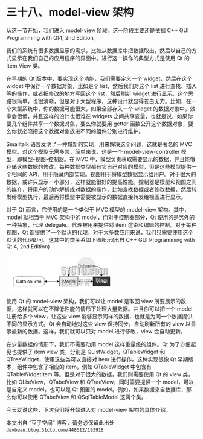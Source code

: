 # 三十八、model-view 架构

从这一节开始，我们进入 model-view 阶段。这一阶段主要还是依据 C++ GUI Programming with Qt4, 2nd Edition。

我们的系统有很多数据显示的需求，比如从数据库中把数据取出，然后以自己的方式显示在我们自己的应用程序的界面中。进行这一操作的典型方式是使用 Qt 的 Item View 类。

在早期的 Qt 版本中，要实现这个功能，我们需要定义一个 widget，然后在这个 widget 中保存一个数据对象，比如是个 list，然后我们对这个 list 进行查找、插入等的操作，或者把修改的地方写回这个 list，然后刷新 widget 进行显示。这个思路很简单，也很清晰，但是对于大型程序，这种设计就显得苍白无力。比如，在一个大型系统中，你的数据可能很大，如果全部存入一个 widget 的数据对象中，效率会很低，并且这样的设计也很难在 widgets 之间共享变量，也就是说，如果你要几个组件共享一个数据对象，要么你就要用 getter 函数公开这个数据对象，要么你就必须把这个数据对象放进不同的组件分别进行维护。

Smalltalk 语言发明了一种崭新的实现，用来解决这个问题，这就是著名的 MVC 模型。对这个模型无需多言，简单来说，这是一个 model-view-controller 模型，即模型-视图-控制器。在 MVC 中，模型负责获取需要显示的数据，并且能够存储这些数据的修改。每种数据类型都有它自己对应的模型，但是这些模型提供一个相同的 API，用于隐藏内部实现。视图用于将模型数据显示给用户。对于很大的数据，或许只显示一小部分，这样就能很好的提高性能。控制器是模型和视图之间的媒介，将用户的动作解析成对数据的操作，比如查找数据或者修改数据，然后转发给模型执行，最后再将模型中需要被显示的数据直接转发给视图进行显示。

对于 Qt 而言，它使用的是一个类似于 MVC 模型的 model-view 架构。其中，model 就相当于 MVC 架构中的 model，而对于控制器部分，Qt 使用的是另外的一种抽象，代理 delegate。代理被用来提供对 item 渲染和编辑的控制。对于每种视图，Qt 都提供了一个默认的代理，对于大多数应用来说，我们只需要使用这个默认的代理即可。这其中的类关系如下图所示(出自 C++ GUI Programming with Qt 4, 2nd Edition)

![](img/66.png)

使用 Qt 的 model-view 架构，我们可以让 model 是取回 view 所要展示的数据，这样就可以在不降低性能的情形下处理大量数据。并且你可以把一个 model 注册给多个 view，让这些 view 能够显示同样的数据，也就是为同一个数据提供不同的显示方式。Qt 会自动地对这些 view 保持同步，自动刷新所有的 view 以显示最新的数据。这样，我们就可以只对 model 进行修改，view 会自动更新。

在少量数据的情形下，我们不需要动用 model 这样重量级的组件。Qt 为了方便起见也提供了 item view 类，分别是 QListWidget，QTableWidget 和 QTreeWidget，使用这些类可以直接对 item 进行操作。这种实现很像 Qt 早期版本，组件中包含了相应的 item，例如 QTableWidget 中包含有 QTableWidgetItem 等。但是对于很大的数据，我们则需要使用 Qt 的 view 类，比如 QListView，QTabelView 和 QTreeView，同时需要提供一个 model，可以是自定义 model，也可以是 Qt 预置的 model。例如，如果数据来自数据库，那么你可以使用 QTabelView 和 QSqlTableModel 这两个类。

今天就说这些，下次我们将开始进入对 model-view 架构的具体介绍。

本文出自 “豆子空间” 博客，请务必保留此出处 [`devbean.blog.51cto.com/448512/193918`](http://devbean.blog.51cto.com/448512/193918)